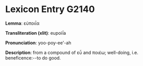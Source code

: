 # Lexicon Entry G2140

**Lemma**: εὐποιΐα

**Transliteration (xlit)**: eupoiḯa

**Pronunciation**: yoo-poy-ee'-ah

**Description**:
from a compound of εὖ and ποιέω; well-doing, i.e. beneficence:--to do good.
